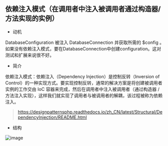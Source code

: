 ## 依赖注入模式（在调用者中注入被调用者通过构造器/方法实现的实例）

- 动机

DatabaseConfiguration 被注入 DatabaseConnection 并获取所需的 $config 。如果没有依赖注入模式，要在DatabaseConnection中创建configuration。这对测试和扩展来说很不好。

- 简介

依赖注入模式：依赖注入（Dependency Injection）是控制反转（Inversion of Control）的一种实现方式。要实现控制反转，通常的解决方案是将创建被调用者实例的工作交由 IoC 容器来完成，然后在调用者中注入被调用者（通过构造器 / 方法注入实现），这样我们就实现了调用者与被调用者的解耦，该过程被称为依赖注入。

> https://designpatternsphp.readthedocs.io/zh_CN/latest/Structural/DependencyInjection/README.html

- 结构

![image](https://designpatternsphp.readthedocs.io/zh_CN/latest/_images/uml29.png)
